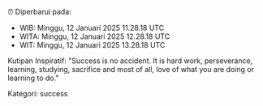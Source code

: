 ⏰ Diperbarui pada:
- WIB: Minggu, 12 Januari 2025 11.28.18 UTC
- WITA: Minggu, 12 Januari 2025 12.28.18 UTC
- WIT: Minggu, 12 Januari 2025 13.28.18 UTC

Kutipan Inspiratif:
"Success is no accident. It is hard work, perseverance, learning, studying, sacrifice and most of all, love of what you are doing or learning to do."


Kategori: success

